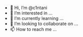 - 👋 Hi, I’m @c1ntani
- 👀 I’m interested in ...
- 🌱 I’m currently learning ...
- 💞️ I’m looking to collaborate on ...
- 📫 How to reach me ...

<!---
c1ntani/c1ntani is a ✨ special ✨ repository because its `README.md` (this file) appears on your GitHub profile.
You can click the Preview link to take a look at your changes.
--->
